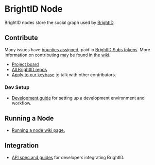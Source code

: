 # BrightID Node

BrightID nodes store the social graph used by [BrightID](https://github.com/BrightID/BrightID).

## Contribute

Many issues have [bounties assigned](https://github.com/orgs/BrightID/projects/2?card_filter_query=label%3A%22bounty+%F0%9F%92%8E%22), paid in [BrightID Subs tokens](https://uniswap.info/token/0x61ceac48136d6782dbd83c09f51e23514d12470a). More information on contributing may be found in the [wiki](https://github.com/BrightID/BrightID-Node/wiki).

* [Project board](https://github.com/orgs/BrightID/projects/2)
* [All BrightID repos](https://github.com/BrightID)
* [Apply to our keybase](https://keybase.io/team/brightid) to talk with other contributors.

### Dev Setup

* [Development guide](https://github.com/BrightID/BrightID-Node/wiki/Development-Guide) for setting up a development environment and workflow.

## Running a Node

* [Running a node wiki page.](https://github.com/BrightID/BrightID-Node/wiki/Installation-Guide)

## Integration

* [API spec and guides](https://brightid.stoplight.io) for developers integrating BrightID.

